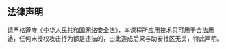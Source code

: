 ## 法律声明

请严格遵守[《中华人民共和国网络安全法》](http://www.npc.gov.cn/npc/c30834/201611/270b43e8b35e4f7ea98502b6f0e26f8a.shtml)，本课程所应用技术只可用于合法用途，任何未授权攻击行为都是违法的，由此造成后果与助安社区无关，特此声明。
